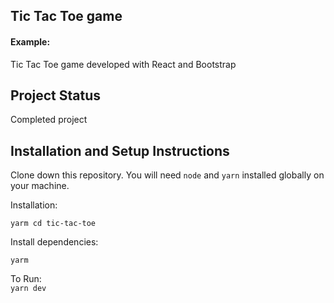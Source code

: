 ## Tic Tac Toe game

#### Example:

Tic Tac Toe game developed with React and Bootstrap

## Project Status
Completed project

## Installation and Setup Instructions

Clone down this repository. You will need `node` and `yarn`  installed globally on your machine.  

Installation:

`yarm cd tic-tac-toe`

Install dependencies:

`yarm`

To Run:  
`yarn dev`  